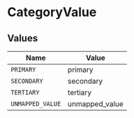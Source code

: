 # CategoryValue


## Values

| Name             | Value            |
| ---------------- | ---------------- |
| `PRIMARY`        | primary          |
| `SECONDARY`      | secondary        |
| `TERTIARY`       | tertiary         |
| `UNMAPPED_VALUE` | unmapped_value   |